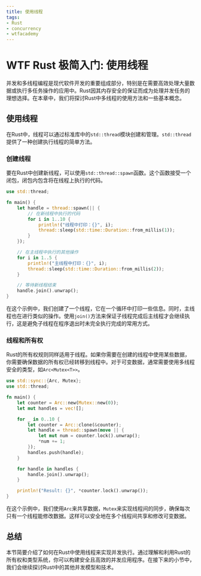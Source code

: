 ```yaml
---
title: 使用线程
tags:
- Rust
- concurrency
- wtfacademy
---
```


# WTF Rust 极简入门: 使用线程

并发和多线程编程是现代软件开发的重要组成部分，特别是在需要高效处理大量数据或执行多任务操作的应用中。Rust因其内存安全的保证而成为处理并发任务的理想选择。在本章中，我们将探讨Rust中多线程的使用方法和一些基本概念。

## 使用线程

在Rust中，线程可以通过标准库中的`std::thread`模块创建和管理。`std::thread`提供了一种创建执行线程的简单方法。

### 创建线程

要在Rust中创建新线程，可以使用`std::thread::spawn`函数。这个函数接受一个闭包，闭包内包含将在线程上执行的代码。

```rust
use std::thread;

fn main() {
    let handle = thread::spawn(|| {
        // 在新线程中执行的代码
        for i in 1..10 {
            println!("线程中打印：{}", i);
            thread::sleep(std::time::Duration::from_millis(1));
        }
    });

    // 在主线程中执行的其他操作
    for i in 1..5 {
        println!("主线程中打印：{}", i);
        thread::sleep(std::time::Duration::from_millis(2));
    }

    // 等待新线程结束
    handle.join().unwrap();
}
```

在这个示例中，我们创建了一个线程，它在一个循环中打印一些信息。同时，主线程也在进行类似的操作。使用`join()`方法来保证子线程完成后主线程才会继续执行，这是避免子线程在程序退出时未完全执行完成的常用方式。

### 线程和所有权

Rust的所有权规则同样适用于线程。如果你需要在创建的线程中使用某些数据，你需要确保数据的所有权已经转移到线程中。对于可变数据，通常需要使用多线程安全的类型，如`Arc<Mutex<T>>`。

```rust
use std::sync::{Arc, Mutex};
use std::thread;

fn main() {
    let counter = Arc::new(Mutex::new(0));
    let mut handles = vec![];

    for _ in 0..10 {
        let counter = Arc::clone(&counter);
        let handle = thread::spawn(move || {
            let mut num = counter.lock().unwrap();
            *num += 1;
        });
        handles.push(handle);
    }

    for handle in handles {
        handle.join().unwrap();
    }

    println!("Result: {}", *counter.lock().unwrap());
}
```

在这个示例中，我们使用`Arc`来共享数据，`Mutex`来实现线程间的同步，确保每次只有一个线程能修改数据。这样可以安全地在多个线程间共享和修改可变数据。

## 总结

本节简要介绍了如何在Rust中使用线程来实现并发执行。通过理解和利用Rust的所有权和类型系统，你可以构建安全且高效的并发应用程序。在接下来的小节中，我们会继续探讨Rust中的其他并发模型和技术。